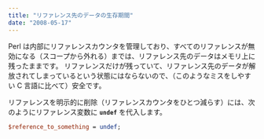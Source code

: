 ```yaml
---
title: "リファレンス先のデータの生存期間"
date: "2008-05-17"
---
```


Perl は内部にリファレンスカウンタを管理しており、すべてのリファレンスが無効になる（スコープから外れる）までは、リファレンス先のデータはメモリ上に残ったままです。
リファレンスだけが残っていて、リファレンス先のデータが解放されてしまっているという状態にはならないので、（このようなミスをしやすい C 言語に比べて）安全です。

リファレンスを明示的に削除（リファレンスカウンタをひとつ減らす）には、次のようにリファレンス変数に **`undef`** を代入します。

~~~ perl
$reference_to_something = undef;
~~~

